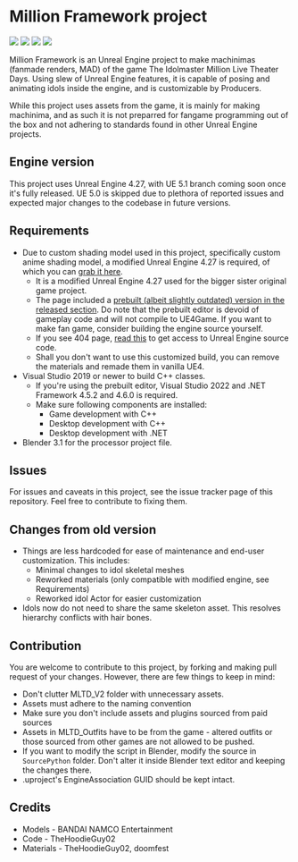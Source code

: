 # Million Framework project
![](https://img.shields.io/badge/UE%20version-4.27-blue?style=for-the-badge&logo=unrealengine) ![](https://img.shields.io/github/issues-raw/TheHoodieGuy02/MillionFramework?style=for-the-badge) ![](https://img.shields.io/github/repo-size/TheHoodieGuy02/MillionFramework?style=for-the-badge)
![](https://raw.githubusercontent.com/TheHoodieGuy02/MillionFramework/master/Content/Splash/EdSplash.png)

Million Framework is an Unreal Engine project to make machinimas (fanmade renders, MAD) of the game The Idolmaster Million Live Theater Days. Using slew of Unreal Engine features, it is capable of posing and animating idols inside the engine, and is customizable by Producers.

While this project uses assets from the game, it is mainly for making machinima, and as such it is not preparred for fangame programming out of the box and not adhering to standards found in other Unreal Engine projects.

## Engine version
This project uses Unreal Engine 4.27, with UE 5.1 branch coming soon once it's fully released. UE 5.0 is skipped due to plethora of reported issues and expected major changes to the codebase in future versions.

## Requirements
- Due to custom shading model used in this project, specifically custom anime shading model, a modified Unreal Engine 4.27 is required, of which you can [grab it here](https://github.com/TheHoodieGuy02/UnrealEngine).
  - It is a modified Unreal Engine 4.27 used for the bigger sister original game project.
  - The page included a [prebuilt (albeit slightly outdated) version in the released section](https://github.com/TheHoodieGuy02/UnrealEngine/releases/tag/machinima-editor-only). Do note that the prebuilt editor is devoid of gameplay code and will not compile to UE4Game. If you want to make fan game, consider building the engine source yourself.
  - If you see 404 page, [read this](https://www.unrealengine.com/en-US/ue-on-github) to get access to Unreal Engine source code.
  - Shall you don't want to use this customized build, you can remove the materials and remade them in vanilla UE4.
- Visual Studio 2019 or newer to build C++ classes.
  - If you're using the prebuilt editor, Visual Studio 2022 and .NET Framework 4.5.2 and 4.6.0 is required.
  - Make sure following components are installed:
    - Game development with C++
    - Desktop development with C++
    - Desktop development with .NET
- Blender 3.1 for the processor project file.

## Issues

For issues and caveats in this project, see the issue tracker page of this repository. Feel free to contribute to fixing them.

## Changes from old version
- Things are less hardcoded for ease of maintenance and end-user customization. This includes:
  - Minimal changes to idol skeletal meshes
  - Reworked materials (only compatible with modified engine, see Requirements)
  - Reworked idol Actor for easier customization
- Idols now do not need to share the same skeleton asset. This resolves hierarchy conflicts with hair bones.

## Contribution
You are welcome to contribute to this project, by forking and making pull request of your changes. However, there are few things to keep in mind:

- Don't clutter MLTD_V2 folder with unnecessary assets.
- Assets must adhere to the naming convention
- Make sure you don't include assets and plugins sourced from paid sources
- Assets in MLTD_Outfits have to be from the game - altered outfits or those sourced from other games are not allowed to be pushed.
- If you want to modify the script in Blender, modify the source in `SourcePython` folder. Don't alter it inside Blender text editor and keeping the changes there.
- .uproject's EngineAssociation GUID should be kept intact.

## Credits
- Models - BANDAI NAMCO Entertainment
- Code - TheHoodieGuy02
- Materials - TheHoodieGuy02, doomfest
